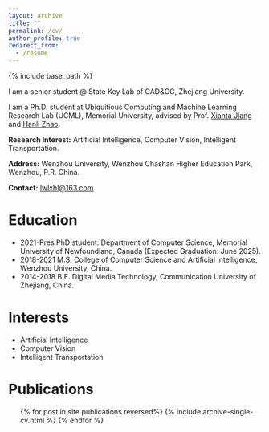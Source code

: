 ```yaml
---
layout: archive
title: ""
permalink: /cv/
author_profile: true
redirect_from:
  - /resume
---
```


{% include base_path %}

I am a senior student @ State Key Lab of CAD&CG, Zhejiang University.

I am a Ph.D. student at Ubiquitious Computing and Machine Learning Research Lab (UCML), Memorial University, advised by Prof. [Xianta Jiang](http://www.cs.mun.ca/~xiantaj/) and  [Hanli Zhao](http://ai.wzu.edu.cn/fujian/hanlizhao.pdf). 

**Research Interest:** Artificial Intelligence, Computer Vision, Intelligent Transportation.

**Address:** Wenzhou University, Wenzhou Chashan Higher Education Park, Wenzhou, P.R. China.

**Contact:** lwlxhl@163.com


Education
======

* 2021-Pres PhD student: Department of Computer Science, Memorial University of Newfoundland, Canada (Expected Graduation: June 2025).
* 2018-2021 M.S. College of Computer Science and Artificial Intelligence, Wenzhou University, China.
* 2014-2018 B.E. Digital Media Technology, Communication University of Zhejiang, China.

<!-- Work experience
======
* Summer 2015: Research Assistant
  * Github University
  * Duties included: Tagging issues
  * Supervisor: Professor Git

* Fall 2015: Research Assistant
  * Github University
  * Duties included: Merging pull requests
  * Supervisor: Professor Hub -->
  
Interests
======
* Artificial Intelligence
* Computer Vision
* Intelligent Transportation


Publications
======
  <ul>{% for post in site.publications reversed%}
    {% include archive-single-cv.html %}
  {% endfor %}</ul>
  
<!-- Talks
======
  <ul>{% for post in site.talks %}
    {% include archive-single-talk-cv.html %}
  {% endfor %}</ul>
  
Teaching
======
  <ul>{% for post in site.teaching %}
    {% include archive-single-cv.html %}
  {% endfor %}</ul>
  
Service and leadership
======
* Currently signed in to 43 different slack teams -->
